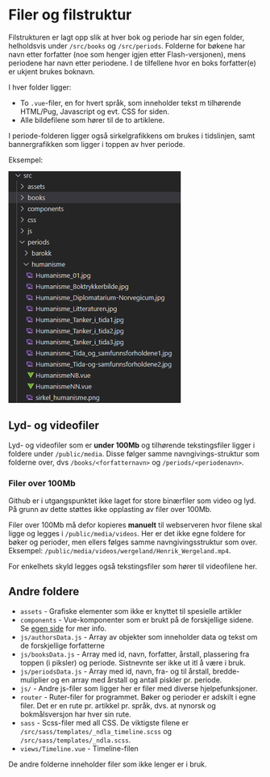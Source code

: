# Filer og filstruktur

Filstrukturen er lagt opp slik at hver bok og periode har sin egen folder, helholdsvis under `/src/books` og `/src/periods`. Folderne for bøkene har navn etter forfatter (noe som henger igjen etter Flash-versjonen), mens periodene har navn etter periodene. I de tilfellene hvor en boks forfatter(e) er ukjent brukes boknavn.

I hver folder ligger:

- To `.vue`-filer, en for hvert språk, som inneholder tekst m tilhørende HTML/Pug, Javascript og evt. CSS for siden.
- Alle bildefilene som hører til de to artiklene.

I periode-folderen ligger også sirkelgrafikkens om brukes i tidslinjen, samt bannergrafikken som ligger i toppen av hver periode.

Eksempel:

![Filstruktur perioder](./filstruktur_perioder.PNG)

## Lyd- og videofiler

Lyd- og videofiler som er **under 100Mb** og tilhørende tekstingsfiler ligger i foldere under `/public/media`. Disse følger samme navngivings-struktur som folderne over, dvs `/books/<forfatternavn>` og `/periods/<periodenavn>`.

### Filer over 100Mb

Github er i utgangspunktet ikke laget for store binærfiler som video og lyd. På grunn av dette støttes ikke opplasting av filer over 100Mb.

Filer over 100Mb må defor kopieres **manuelt** til webserveren hvor filene skal ligge og legges i `/public/media/videos`. Her er det ikke egne foldere for bøker og perioder, men ellers følges samme navngivingsstruktur som over. Eksempel: `/public/media/videos/wergeland/Henrik_Wergeland.mp4`.

For enkelhets skyld legges også tekstingsfiler som hører til videofilene her.

## Andre foldere

- `assets` - Grafiske elementer som ikke er knyttet til spesielle artikler
- `components` - Vue-komponenter som er brukt på de forskjellige sidene. Se [egen side](./components.md) for mer info.
- `js/authorsData.js` - Array av objekter som inneholder data og tekst om de forskjellige forfatterne
- `js/booksData.js` - Array med id, navn, forfatter, årstall, plassering fra toppen (i piksler) og periode. Sistnevnte ser ikke ut itl å være i bruk.
- `js/periodsData.js` - Array med id, navn, fra- og til årstall, bredde-muliplier og en array med årstall og antall piskler pr. periode.
- `js/` - Andre js-filer som ligger her er filer med diverse hjelpefunksjoner.
- `router` - Ruter-filer for programmet. Bøker og perioder er adskilt i egne filer. Det er en rute pr. artikkel pr. språk, dvs. at nynorsk og bokmålsversjon har hver sin rute.
- `sass` - Scss-filer med all CSS. De viktigste filene er `/src/sass/templates/_ndla_timeline.scss` og `/src/sass/templates/_ndla.scss`.
- `views/Timeline.vue` - Timeline-filen

De andre folderne inneholder filer som ikke lenger er i bruk.
